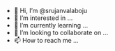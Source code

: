 - 👋 Hi, I’m @srujanvalaboju
- 👀 I’m interested in ...
- 🌱 I’m currently learning ...
- 💞️ I’m looking to collaborate on ...
- 📫 How to reach me ...

<!---
srujanvalaboju/srujanvalaboju is a ✨ special ✨ repository because its `README.md` (this file) appears on your GitHub profile.
You can click the Preview link to take a look at your changes.
--->
